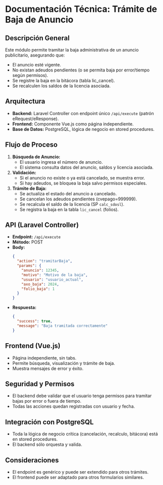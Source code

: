 # Documentación Técnica: Trámite de Baja de Anuncio

## Descripción General
Este módulo permite tramitar la baja administrativa de un anuncio publicitario, asegurando que:
- El anuncio esté vigente.
- No existan adeudos pendientes (o se permita baja por error/tiempo según permisos).
- Se registre la baja en la bitácora (tabla lic_cancel).
- Se recalculen los saldos de la licencia asociada.

## Arquitectura
- **Backend:** Laravel Controller con endpoint único `/api/execute` (patrón eRequest/eResponse).
- **Frontend:** Componente Vue.js como página independiente.
- **Base de Datos:** PostgreSQL, lógica de negocio en stored procedures.

## Flujo de Proceso
1. **Búsqueda de Anuncio:**
   - El usuario ingresa el número de anuncio.
   - El sistema consulta datos del anuncio, saldos y licencia asociada.
2. **Validación:**
   - Si el anuncio no existe o ya está cancelado, se muestra error.
   - Si hay adeudos, se bloquea la baja salvo permisos especiales.
3. **Trámite de Baja:**
   - Se actualiza el estado del anuncio a cancelado.
   - Se cancelan los adeudos pendientes (cvepago=999999).
   - Se recalcula el saldo de la licencia (SP `calc_sdosl`).
   - Se registra la baja en la tabla `lic_cancel` (folios).

## API (Laravel Controller)
- **Endpoint:** `/api/execute`
- **Método:** POST
- **Body:**
  ```json
  {
    "action": "tramitarBaja",
    "params": {
      "anuncio": 12345,
      "motivo": "Motivo de la baja",
      "usuario": "usuario_actual",
      "axo_baja": 2024,
      "folio_baja": 1
    }
  }
  ```
- **Respuesta:**
  ```json
  {
    "success": true,
    "message": "Baja tramitada correctamente"
  }
  ```

## Frontend (Vue.js)
- Página independiente, sin tabs.
- Permite búsqueda, visualización y trámite de baja.
- Muestra mensajes de error y éxito.

## Seguridad y Permisos
- El backend debe validar que el usuario tenga permisos para tramitar bajas por error o fuera de tiempo.
- Todas las acciones quedan registradas con usuario y fecha.

## Integración con PostgreSQL
- Toda la lógica de negocio crítica (cancelación, recalculo, bitácora) está en stored procedures.
- El backend sólo orquesta y valida.

## Consideraciones
- El endpoint es genérico y puede ser extendido para otros trámites.
- El frontend puede ser adaptado para otros formularios similares.

